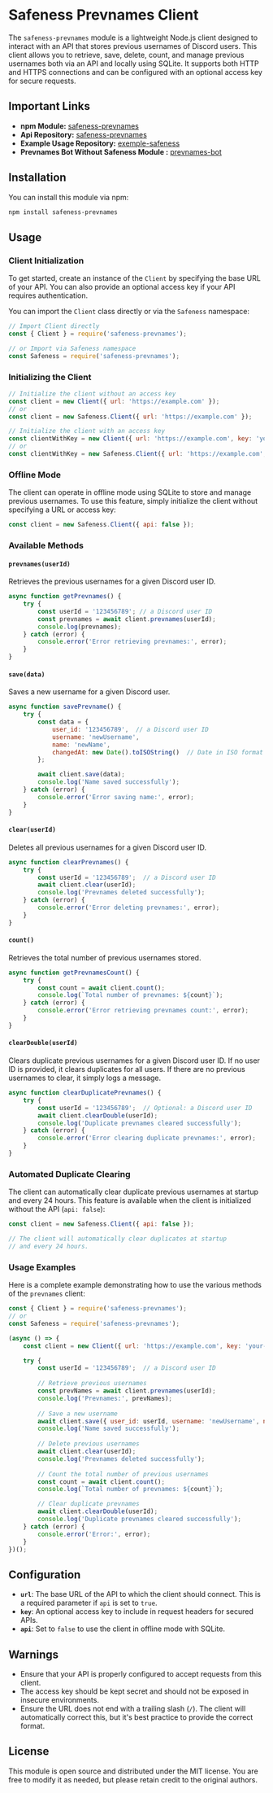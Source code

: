 # Safeness Prevnames Client

The `safeness-prevnames` module is a lightweight Node.js client designed to interact with an API that stores previous usernames of Discord users. This client allows you to retrieve, save, delete, count, and manage previous usernames both via an API and locally using SQLite. It supports both HTTP and HTTPS connections and can be configured with an optional access key for secure requests.

## Important Links

- **npm Module:** [safeness-prevnames](https://www.npmjs.com/package/safeness-prevnames)
- **Api Repository:** [safeness-prevnames](https://github.com/pertinentes/safeness-prevnames)
- **Example Usage Repository:** [exemple-safeness](https://github.com/pertinentes/safeness-api)
- **Prevnames Bot Without Safeness Module :** [prevnames-bot](https://github.com/pertinentes/prevnames-bot)

## Installation

You can install this module via npm:

```bash
npm install safeness-prevnames
```

## Usage

### Client Initialization

To get started, create an instance of the `Client` by specifying the base URL of your API. You can also provide an optional access key if your API requires authentication.

You can import the `Client` class directly or via the `Safeness` namespace:

```javascript
// Import Client directly
const { Client } = require('safeness-prevnames');

// or Import via Safeness namespace
const Safeness = require('safeness-prevnames'); 
```

### Initializing the Client

```javascript
// Initialize the client without an access key
const client = new Client({ url: 'https://example.com' });
// or
const client = new Safeness.Client({ url: 'https://example.com' }); 

// Initialize the client with an access key
const clientWithKey = new Client({ url: 'https://example.com', key: 'your-access-key' });
// or
const clientWithKey = new Safeness.Client({ url: 'https://example.com', key: 'your-access-key' }); 
```

### Offline Mode

The client can operate in offline mode using SQLite to store and manage previous usernames. To use this feature, simply initialize the client without specifying a URL or access key:

```javascript
const client = new Safeness.Client({ api: false });
```

### Available Methods

#### `prevnames(userId)`

Retrieves the previous usernames for a given Discord user ID.

```javascript
async function getPrevnames() {
    try {
        const userId = '123456789'; // a Discord user ID
        const prevnames = await client.prevnames(userId);
        console.log(prevnames);
    } catch (error) {
        console.error('Error retrieving prevnames:', error);
    }
}
```

#### `save(data)`

Saves a new username for a given Discord user.

```javascript
async function savePrevname() {
    try {
        const data = {
            user_id: '123456789',  // a Discord user ID
            username: 'newUsername',
            name: 'newName',
            changedAt: new Date().toISOString()  // Date in ISO format
        };

        await client.save(data);
        console.log('Name saved successfully');
    } catch (error) {
        console.error('Error saving name:', error);
    }
}
```

#### `clear(userId)`

Deletes all previous usernames for a given Discord user ID.

```javascript
async function clearPrevnames() {
    try {
        const userId = '123456789';  // a Discord user ID
        await client.clear(userId);
        console.log('Prevnames deleted successfully');
    } catch (error) {
        console.error('Error deleting prevnames:', error);
    }
}
```

#### `count()`

Retrieves the total number of previous usernames stored.

```javascript
async function getPrevnamesCount() {
    try {
        const count = await client.count();
        console.log(`Total number of prevnames: ${count}`);
    } catch (error) {
        console.error('Error retrieving prevnames count:', error);
    }
}
```

#### `clearDouble(userId)`

Clears duplicate previous usernames for a given Discord user ID. If no user ID is provided, it clears duplicates for all users. If there are no previous usernames to clear, it simply logs a message.

```javascript
async function clearDuplicatePrevnames() {
    try {
        const userId = '123456789';  // Optional: a Discord user ID
        await client.clearDouble(userId);
        console.log('Duplicate prevnames cleared successfully');
    } catch (error) {
        console.error('Error clearing duplicate prevnames:', error);
    }
}
```

### Automated Duplicate Clearing

The client can automatically clear duplicate previous usernames at startup and every 24 hours. This feature is available when the client is initialized without the API (`api: false`):

```javascript
const client = new Safeness.Client({ api: false });

// The client will automatically clear duplicates at startup
// and every 24 hours.
```

### Usage Examples

Here is a complete example demonstrating how to use the various methods of the `prevnames` client:

```javascript
const { Client } = require('safeness-prevnames');
// or
const Safeness = require('safeness-prevnames'); 

(async () => {
    const client = new Client({ url: 'https://example.com', key: 'your-access-key' });

    try {
        const userId = '123456789';  // a Discord user ID
        
        // Retrieve previous usernames
        const prevNames = await client.prevnames(userId);
        console.log('Prevnames:', prevNames);
        
        // Save a new username
        await client.save({ user_id: userId, username: 'newUsername', name: 'newName', changedAt: new Date().toISOString() });
        console.log('Name saved successfully');
        
        // Delete previous usernames
        await client.clear(userId);
        console.log('Prevnames deleted successfully');
        
        // Count the total number of previous usernames
        const count = await client.count();
        console.log(`Total number of prevnames: ${count}`);

        // Clear duplicate prevnames
        await client.clearDouble(userId);
        console.log('Duplicate prevnames cleared successfully');
    } catch (error) {
        console.error('Error:', error);
    }
})();
```

## Configuration

- **`url`**: The base URL of the API to which the client should connect. This is a required parameter if `api` is set to `true`.
- **`key`**: An optional access key to include in request headers for secured APIs.
- **`api`**: Set to `false` to use the client in offline mode with SQLite.


## Warnings

- Ensure that your API is properly configured to accept requests from this client.
- The access key should be kept secret and should not be exposed in insecure environments.
- Ensure the URL does not end with a trailing slash (`/`). The client will automatically correct this, but it's best practice to provide the correct format.

## License

This module is open source and distributed under the MIT license. You are free to modify it as needed, but please retain credit to the original authors.

